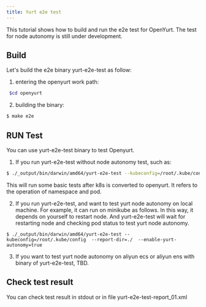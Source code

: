 ```yaml
---
title: Yurt e2e test
---
```


This tutorial shows how to build and run the e2e test for OpenYurt. The test for node autonomy is still under development.

## Build
Let's build the e2e binary yurt-e2e-test as follow:
1) entering the openyurt work path:
```bash
 $cd openyurt
```

2) building the binary:
```bash
$ make e2e
```

## RUN Test
You can use yurt-e2e-test binary to test Openyurt.
1) If you run yurt-e2e-test without node autonomy test, such as:
```bash
$ ./_output/bin/darwin/amd64/yurt-e2e-test --kubeconfig=/root/.kube/config  --report-dir=./
```
This will run some basic tests after k8s is converted to openyurt. It refers to the operation of namespace and pod.

2) If you run yurt-e2e-test, and want to test yurt node autonomy on local machine. For example, it can run on minikube as follows. In this way, it depends on yourself to restart node. And yurt-e2e-test will wait for restarting node and checking pod status to test yurt node autonomy.
```
$ ./_output/bin/darwin/amd64/yurt-e2e-test --kubeconfig=/root/.kube/config  --report-dir=./  --enable-yurt-autonomy=true
```

3) If you want to test yurt node autonomy on aliyun ecs or aliyun ens with binary of yurt-e2e-test, TBD.

## Check test result
You can check test result in stdout or in file yurt-e2e-test-report_01.xml
